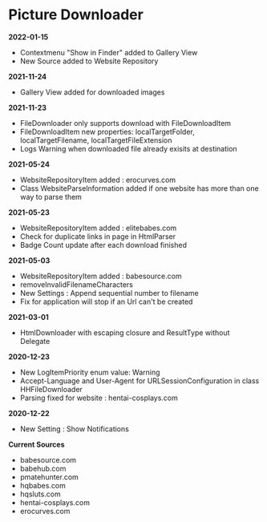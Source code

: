 #  Picture Downloader

**2022-01-15**
- Contextmenu "Show in Finder" added to Gallery View
- New Source added to Website Repository

**2021-11-24**
- Gallery View added for downloaded images

**2021-11-23**
- FileDownloader only supports download with FileDownloadItem
- FileDownloadItem new properties: localTargetFolder, localTargetFilename, localTargetFileExtension
- Logs Warning when downloaded file already exisits at destination

**2021-05-24**
- WebsiteRepositoryItem added : erocurves.com
- Class WebsiteParseInformation added if one website has more than one way to parse them

**2021-05-23**
- WebsiteRepositoryItem added : elitebabes.com
- Check for duplicate links in page in HtmlParser
- Badge Count update after each download finished

**2021-05-03**
- WebsiteRepositoryItem added : babesource.com
- removeInvalidFilenameCharacters
- New Settings : Append sequential number to filename
- Fix for application will stop if an Url can't be created

**2021-03-01**
- HtmlDownloader with escaping closure and ResultType without Delegate

**2020-12-23**
- New LogItemPriority enum value: Warning
- Accept-Language and User-Agent for URLSessionConfiguration in class HHFileDownloader
- Parsing fixed for website : hentai-cosplays.com

**2020-12-22**
- New Setting : Show Notifications

**Current Sources**
- babesource.com
- babehub.com
- pmatehunter.com
- hqbabes.com
- hqsluts.com
- hentai-cosplays.com
- erocurves.com
